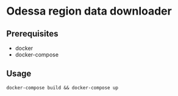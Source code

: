 Odessa region data downloader
=============================

Prerequisites
-------------

* docker
* docker-compose

Usage
-----

    docker-compose build && docker-compose up

